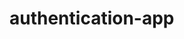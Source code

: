 # authentication-app

<!-- "server": "nodemon server --ignore client",
    // "client": "npm start --prefix client",
    // "start": "concurrently --kill-others-on-fail \" npm run server\" \" npm run client\"", -->
